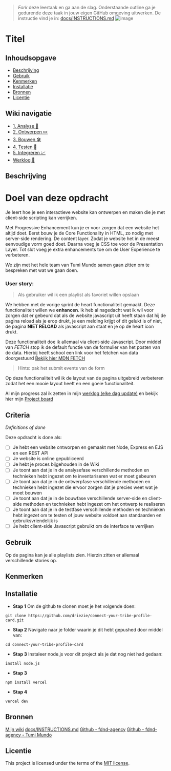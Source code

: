 > _Fork_ deze leertaak en ga aan de slag. Onderstaande outline ga je gedurende deze taak in jouw eigen GitHub omgeving uitwerken. De instructie vind je in: [docs/INSTRUCTIONS.md](docs/INSTRUCTIONS.md)
![image](https://github.com/driezie/user-experience-enhanced-website/assets/80174866/6843c50d-7093-4830-a946-803156d70587)

# Titel
<!-- Geef je project een titel en schrijf in één zin wat het is -->

## Inhoudsopgave

  * [Beschrijving](#beschrijving)
  * [Gebruik](#gebruik)
  * [Kenmerken](#kenmerken)
  * [Installatie](#installatie)
  * [Bronnen](#bronnen)
  * [Licentie](#licentie)

## Wiki navigatie
- [1. Analyse 🔎](https://github.com/driezie/user-experience-enhanced-website/wiki/1.-Analyse-%F0%9F%94%8E)
- [2. Ontwerpen ✏️](https://github.com/driezie/user-experience-enhanced-website/wiki/2.-Ontwerpen-%E2%9C%8F%EF%B8%8F)
- [3. Bouwen 🛠️](https://github.com/driezie/user-experience-enhanced-website/wiki/3.-Bouwen-%F0%9F%9B%A0%EF%B8%8F)
- [4. Testen 🧪](https://github.com/driezie/user-experience-enhanced-website/wiki/4.-Testen-%F0%9F%A7%AA)
- [5. Integreren 📈](https://github.com/driezie/user-experience-enhanced-website/wiki/5.-Integreren-%F0%9F%93%88)
- [Werklog 📅](https://github.com/driezie/user-experience-enhanced-website/wiki/Werklog-%F0%9F%93%85)

## Beschrijving

# Doel van deze opdracht
Je leert hoe je een interactieve website kan ontwerpen en maken die je met client-side scripting kan verrijken.

Met Progressive Enhancement kun je er voor zorgen dat een website het altijd doet. Eerst bouw je de Core Functionality in HTML, zo nodig met server-side rendering. De content layer. Zodat je website het in de meest eenvoudige vorm goed doet. Daarna voeg je CSS toe voor de Presentation Layer. Tot slot voeg je extra enhancements toe om de User Experience te verbeteren.

We zijn met het hele team van Tumi Mundo samen gaan zitten om te bespreken met wat we gaan doen.

### User story:
> Als gebruiker wil ik een playlist als favoriet willen opslaan

We hebben met de vorige sprint de heart functionaliteit gemaakt. Deze functionaliteit willen we **enhancen**. Ik heb al nagedacht wat ik wil voor zorgen dat er gebeurd dat als de website javascript uit heeft staan dat hij de pagina reload als je erop drukt, je een melding krijgt of dit gelukt is of niet, de pagina **NIET RELOAD** als javascript aan staat en je op de heart icon drukt.

Deze functionaliteit doe ik allemaal via client-side Javascript. Door middel van *FETCH* stop ik de default functie van de formulier van het posten van de data. Hierbij heeft school een link voor het fetchen van data doorgestuurd [Bekijk hier MDN FETCH](https://developer.mozilla.org/en-US/docs/Web/API/Fetch_API)

> Hints: pak het submit events van de form

Op deze functionaliteit wil ik de layout van de pagina uitgebreid verbeteren zodat het een mooie layout heeft en een goeie functionaliteit.

Al mijn progress zal ik zetten in mijn [werklog (elke dag update)]() en bekijk hier mijn [Project board]()

## Criteria
_Definitions of done_

Deze opdracht is done als:

- [ ] Je hebt een website ontworpen en gemaakt met Node, Express en EJS en een REST API
- [ ] Je website is online gepubliceerd
- [ ] Je hebt je proces bijgehouden in de Wiki
- [ ] Je toont aan dat je in de analysefase verschillende methoden en technieken hebt ingezet om te inventariseren wat er moet gebeuren
- [ ] Je toont aan dat je in de ontwerpfase verschillende methoden en technieken hebt ingezet die ervoor zorgen dat je precies weet wat je moet bouwen
- [ ] Je toont aan dat je in de bouwfase verschillende server-side en client-side methoden en technieken hebt ingezet om het ontwerp te realiseren
- [ ] Je toont aan dat je in de testfase verschillende methoden en technieken hebt ingezet om te testen of jouw website voldoet aan standaarden en gebruiksvriendelijk is
- [ ] Je hebt client-side Javascript gebruikt om de interface te verrijken

<!-- Bij Beschrijving staat kort beschreven wat voor project het is en wat je hebt gemaakt -->
<!-- Voeg een mooie poster visual toe 📸 -->
<!-- Voeg een link toe naar Github Pages 🌐-->

## Gebruik
Op de pagina kan je alle playlists zien. Hierzin zitten er allemaal verschillende stories op. 
<!-- Bij Gebruik staat de user story, hoe het werkt en wat je er mee kan. -->

## Kenmerken
<!-- Bij Kenmerken staat welke technieken zijn gebruikt en hoe. Wat is de HTML structuur? Wat zijn de belangrijkste dingen in CSS? Wat is er met JS gedaan en hoe? Misschien heb je iets met NodeJS gedaan, of heb je een framwork of library gebruikt? -->

## Installatie
<!-- Bij Instalatie staat hoe een andere developer aan jouw repo kan werken -->

- **Stap 1**
Om de github te clonen moet je het volgende doen:
```git
git clone https://github.com/driezie/connect-your-tribe-profile-card.git
```

- **Stap 2**
Navigate naar je folder waarin je dit hebt gepushed door middel van:
```git
cd connect-your-tribe-profile-card
```

- **Stap 3**
Instaleer node.js voor dit project als je dat nog niet had gedaan:
```git
install node.js
```

- **Stap 3**
```git
npm install vercel
```

- **Stap 4**

```git
vercel dev
```

## Bronnen
[Mijn wiki](https://github.com/driezie/user-experience-enhanced-website/wiki)
[docs/INSTRUCTIONS.md](https://github.com/driezie/user-experience-enhanced-website/blob/main/docs/INSTRUCTIONS.md)
[Github - fdnd-agency](https://github.com/fdnd-agency)
[Github - fdnd-agency - Tumi Mundo]([https://github.com/fdnd-agency](https://github.com/fdnd-agency/tumi-mundo))

## Licentie
This project is licensed under the terms of the [MIT license](./LICENSE).
